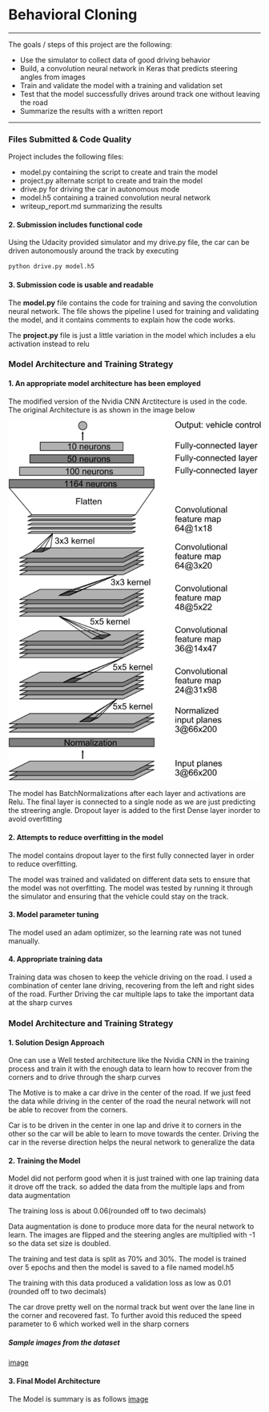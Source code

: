 # **Behavioral Cloning** 
---

The goals / steps of this project are the following:
* Use the simulator to collect data of good driving behavior
* Build, a convolution neural network in Keras that predicts steering angles from images
* Train and validate the model with a training and validation set
* Test that the model successfully drives around track one without leaving the road
* Summarize the results with a written report


[//]: # (Image References)

[image1]: ./examples/placeholder.png "Model Visualization"
[image2]: ./examples/placeholder.png "Grayscaling"
[image3]: ./examples/placeholder_small.png "Recovery Image"
[image4]: ./examples/placeholder_small.png "Recovery Image"
[image5]: ./examples/placeholder_small.png "Recovery Image"
[image6]: ./examples/placeholder_small.png "Normal Image"
[image7]: ./examples/placeholder_small.png "Flipped Image"

---
### Files Submitted & Code Quality

Project includes the following files:
* model.py containing the script to create and train the model
* project.py alternate script to create and train the model
* drive.py for driving the car in autonomous mode
* model.h5 containing a trained convolution neural network 
* writeup_report.md summarizing the results

#### 2. Submission includes functional code
Using the Udacity provided simulator and my drive.py file, the car can be driven autonomously around the track by executing 
```sh
python drive.py model.h5
```

#### 3. Submission code is usable and readable

The **model.py** file contains the code for training and saving the convolution neural network. The file shows the pipeline I used for training and validating the model, and it contains comments to explain how the code works.

The **project.py** file is just a little variation in the model which includes a elu activation instead to relu

### Model Architecture and Training Strategy

#### 1. An appropriate model architecture has been employed

The modified version of the Nvidia CNN Arctitecture is used in the code. The original Architecture is as shown in the image below

![Nvidia CNN](cnn-architecture-624x890.png)

The model has BatchNormalizations after each layer and activations are Relu. The final layer is connected to a single node as we are just predicting the streering angle. Dropout layer is added to the first Dense layer inorder to avoid overfitting

#### 2. Attempts to reduce overfitting in the model

The model contains dropout layer to the first fully connected layer in order to reduce overfitting. 

The model was trained and validated on different data sets to ensure that the model was not overfitting. The model was tested by running it through the simulator and ensuring that the vehicle could stay on the track.

#### 3. Model parameter tuning

The model used an adam optimizer, so the learning rate was not tuned manually.

#### 4. Appropriate training data

Training data was chosen to keep the vehicle driving on the road. I used a combination of center lane driving, recovering from the left and right sides of the road. Further Driving the car multiple laps to take the important data at the sharp curves
 
### Model Architecture and Training Strategy

#### 1. Solution Design Approach

One can use a Well tested architecture like the Nvidia CNN in the training process and train it with the enough data to learn how to recover from the corners and to drive through the sharp curves

The Motive is to make a car drive in the center of the road. If we just feed the data while driving in the center of the road the neural network will not be able to recover from the corners. 

Car is to be driven in the center in one lap and drive it to corners in the other so the car will be able to learn to move towards the center. Driving the car in the reverse direction helps the neural network to generalize the data


#### 2. Training the Model

Model did not perform good when it is just trained with one lap training data it drove off the track. so added the data from the multiple laps and from data augmentation

The training loss is about 0.06(rounded off to two decimals)

Data augmentation is done to produce more data for the neural network to learn. The images are flipped and the steering angles are multiplied with -1 so the data set size is doubled.

The training and test data is split as 70% and 30%. The model is trained over 5 epochs and then the model is saved to a file named model.h5

The training with this data produced a validation loss as low as 0.01 (rounded off to two decimals)

The car drove pretty well on the normal track but went over the lane line in the corner and recovered fast. To further avoid this reduced the speed parameter to 6 which worked well in the sharp corners

##### Sample images from the dataset
[image](carimage.jpg)


####  3. Final Model Architecture

The Model is summary is as follows
[image](modelsummary.jpg)

